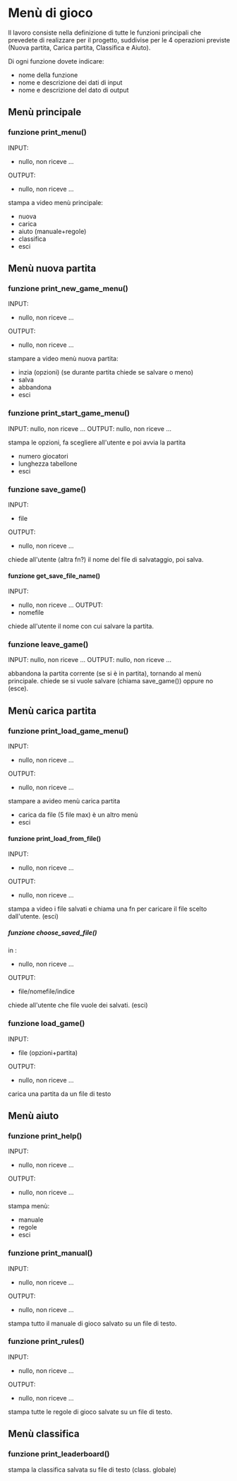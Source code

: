 # Menù di gioco

Il lavoro consiste nella definizione di tutte le funzioni principali che
prevedete di realizzare per il progetto, suddivise per le 4 operazioni previste
(Nuova partita, Carica partita, Classifica e Aiuto).

 Di ogni funzione dovete indicare:

- nome della funzione
- nome e descrizione dei dati di input
- nome e descrizione del dato di output

## Menù principale

### funzione print_menu()

INPUT:

- nullo, non riceve ...

OUTPUT:

- nullo, non riceve ...

stampa a video menù principale:

- nuova
- carica
- aiuto (manuale+regole)
- classifica
- esci

## Menù nuova partita

### funzione print_new_game_menu()

INPUT:

- nullo, non riceve ...

OUTPUT:

- nullo, non riceve ...

stampare a video menù nuova partita:

- inzia (opzioni) (se durante partita chiede se salvare o meno)
- salva
- abbandona
- esci

### funzione print_start_game_menu()

INPUT:
 nullo, non riceve ...
OUTPUT:
 nullo, non riceve ...

stampa le opzioni, fa scegliere all'utente e poi avvia la partita

- numero giocatori
- lunghezza tabellone
- esci

### funzione save_game()

INPUT:

- file

OUTPUT:

- nullo, non riceve ...

chiede all'utente (altra fn?) il nome del file di salvataggio, poi salva.

#### funzione get_save_file_name()

INPUT:

- nullo, non riceve ...
OUTPUT:
- nomefile

chiede all'utente il nome con cui salvare la partita.

### funzione leave_game()

INPUT:
 nullo, non riceve ...
OUTPUT:
 nullo, non riceve ...

abbandona la partita corrente (se si è in partita), tornando al menù principale.
chiede se si vuole salvare (chiama save_game()) oppure no (esce).

## Menù carica partita

### funzione print_load_game_menu()

INPUT:

- nullo, non riceve ...

OUTPUT:

- nullo, non riceve ...

stampare a avideo menù  carica partita
<!-- da qui puoi caricare una partita salvata, selezionala -->

- carica da file (5 file max) è un altro menù
- esci

#### funzione print_load_from_file()

INPUT:

- nullo, non riceve ...

OUTPUT:

- nullo, non riceve ...

stampa a video i file salvati e chiama una fn per caricare il file scelto
dall'utente. (esci)

##### funzione choose_saved_file()

in :

- nullo, non riceve ...

OUTPUT:

- file/nomefile/indice

chiede all'utente che file vuole dei salvati. (esci)

### funzione load_game()

INPUT:

- file (opzioni+partita)

OUTPUT:

- nullo, non riceve ...

carica una partita da un file di testo

## Menù aiuto

### funzione print_help()

INPUT:

- nullo, non riceve ...

OUTPUT:

- nullo, non riceve ...

stampa menù:

- manuale
- regole
- esci

### funzione print_manual()

INPUT:

- nullo, non riceve ...

OUTPUT:

- nullo, non riceve ...

stampa tutto il manuale di gioco salvato su un file di testo.

### funzione print_rules()

INPUT:

- nullo, non riceve ...

OUTPUT:

- nullo, non riceve ...

stampa tutte le regole di gioco salvate su un file di testo.

## Menù classifica

### funzione print_leaderboard()

stampa la classifica salvata su file di testo (class. globale)
